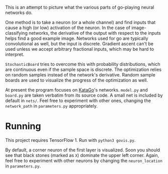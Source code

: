 This is an attempt to picture what the various parts of go-playing neural networks do.

One method is to take a neuron (or a whole channel) and find inputs that cause a high (or low) activation of the neuron. In the case of image-classifying networks, the derivative of the output with respect to the inputs helps find a good example image. Networks used for go are typically convolutional as well, but the input is discrete. Gradient ascent can't be used unless we accept arbitrary fractional inputs, which may be hard to interpret.

`StochasticBoard` tries to overcome this with probability distributions, which are continuous even if the sample space is discrete. The optimization relies on random samples instead of the network's derivative. Random sample boards are used to visualize the progress of the optimization as well.

At present the program focuses on [KataGo](https://github.com/lightvector/KataGo/)'s networks. `model.py` and `board.py` are taken verbatim from its source code. A small net is included by default in `nets/`. Feel free to experiment with other ones, changing the `network_path` in `parameters.py` appropriately.

# Running

This project requires TensorFlow 1. Run with `python3 govis.py`.

By default, a corner neuron of the first layer is visualized. Soon you should see that black stones (marked as `X`) dominate the upper left corner. Again, feel free to experiment with other neurons by changing the `neuron_location` in `parameters.py`.